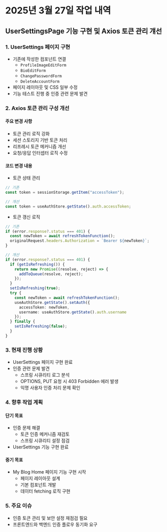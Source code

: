 # 2025년 3월 27일 작업 내역

## UserSettingsPage 기능 구현 및 Axios 토큰 관리 걔선

### 1. UserSettings 페이지 구현
- 기존에 작성한 컴포넌트 연결
  - `ProfileImageEditForm`
  - `BioEditForm`
  - `ChangePasswordForm`
  - `DeleteAccountForm`
- 페이지 레이아웃 및 CSS 일부 수정
- 기능 테스트 진행 중 인증 관련 문제 발견

### 2. Axios 토큰 관리 구성 개선
#### 주요 변경 사항
- 토큰 관리 로직 강화
- 세션 스토리지 기반 토큰 처리
- 리프레시 토큰 메커니즘 개선
- 요청/응답 인터셉터 로직 수정

#### 코드 변경 내용
- 토큰 상태 관리
```typescript
// 기존
const token = sessionStorage.getItem("accessToken");

// 개선
const token = useAuthStore.getState().auth.accessToken;
```

- 토큰 갱신 로직
```typescript
// 기존
if (error.response?.status === 401) {
  const newToken = await refreshTokenFunction();
  originalRequest.headers.Authorization = `Bearer ${newToken}`;
}

// 개선
if (error.response?.status === 401) {
  if (getIsRefreshing()) {
    return new Promise((resolve, reject) => {
      addToQueue(resolve, reject);
    });
  }
  setIsRefreshing(true);
  try {
    const newToken = await refreshTokenFunction();
    useAuthStore.getState().setAuth({ 
      accessToken: newToken, 
      username: useAuthStore.getState().auth.username 
    });
  } finally {
    setIsRefreshing(false);
  }
}
```

### 3. 현재 진행 상황
- UserSettings 페이지 구현 완료
- 인증 관련 문제 발견
  - 스프링 시큐리티 로그 분석
  - OPTIONS, PUT 요청 시 403 Forbidden 에러 발생
  - 익명 사용자 인증 처리 문제 확인

### 4. 향후 작업 계획
#### 단기 목표
- 인증 문제 해결
  - 토큰 인증 메커니즘 재검토
  - 스프링 시큐리티 설정 점검
- UserSettings 기능 구현 완료

#### 중기 목표
- My Blog Home 페이지 기능 구현 시작
  - 페이지 레이아웃 설계
  - 기본 컴포넌트 개발
  - 데이터 fetching 로직 구현

### 5. 주요 이슈
- 인증 토큰 관리 및 보안 설정 재점검 필요
- 프론트엔드와 백엔드 인증 플로우 동기화 요구
